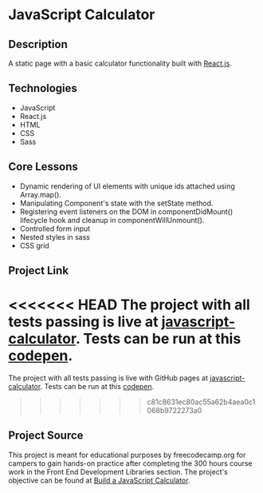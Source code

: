 # JavaScript Calculator

## Description

A static page with a basic calculator functionality built with [React.js](https://reactjs.org).

## Technologies

- JavaScript
- React.js
- HTML
- CSS
- Sass

## Core Lessons

- Dynamic rendering of UI elements with unique ids attached using Array.map().
- Manipulating Component's state with the setState method.
- Registering event listeners on the DOM in componentDidMount() lifecycle hook and cleanup in componentWillUnmount().
- Controlled form input
- Nested styles in sass
- CSS grid

## Project Link

<<<<<<< HEAD
The project with all tests passing is live at [javascript-calculator](https://niranad.github.io/javascript-calculator). Tests can be run at this <a href="https://codepen.io/niranad/full/eYvveqpP" target="_blank">codepen</a>.
=======
The project with all tests passing is live with GitHub pages at [javascript-calculator](https://niranad.github.io/javascript-calculator). Tests can be run at this <a href="https://codepen.io/niranad/full/eYvveqpP" target="_blank">codepen</a>.
>>>>>>> c81c8631ec80ac55a62b4aea0c1068b9722273a0

## Project Source

This project is meant for educational purposes by freecodecamp.org for campers to gain hands-on practice after completing the 300 hours course work in the Front End Development Libraries section. The project's objective can be found at [Build a JavaScript Calculator](https://www.freecodecamp.org/learn/front-end-development-libraries/front-end-development-libraries-projects/build-a-javascript-calculator).
